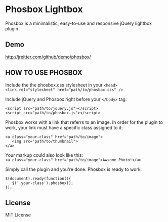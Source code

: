 # Phosbox Lightbox

Phosbox is a minimalistic, easy-to-use and responsive jQuery lightbox plugin

## Demo

http://jreitter.com/github/demo/phosbox/

## HOW TO USE PHOSBOX

Include the the phosbox.css stylesheet in your `<head>`   
```<link rel="stylesheet" href="path/to/phosbox.css" />```

Include jQuery and Phosbox right before your `</body>` tag:
```
<script src="path/to/jquery.js"></script>
<script src="path/to/phosbox.js"></script>
```

Phosbox works with a link that referrs to an image. In order for the plugin to work, your link must have a specific class assigned to it:
```
<a class="your-class" href="path/to/image">
   <img src="path/to/thumbnail">
</a>
```

Your markup could also look like this:   
```<a class="your-class" href="path/to/image">Awsome Photo!</a>```

Simply call the plugin and you're done. Phosbox is ready to work.
```
$(document).ready(function(){
   $('.your-class').phosbox();
});
```


## License

MIT License
